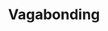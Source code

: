 ---
title: "Vagabonding"
bookCover: "/assets/book-covers/vagabonding.jpg"
slug: "vagabonding"
bookAuthor: "Rolf Potts"
rating: 4
done: false
tags: []
summary: false
detailedNotes: false
amazonLink: ""
amazonAffiliateLink: ""
---